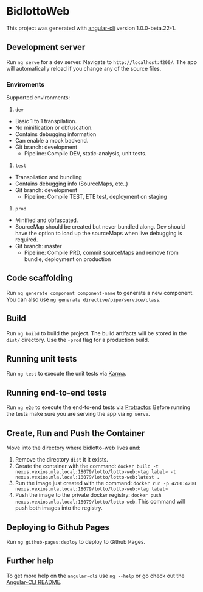 # BidlottoWeb

This project was generated with [angular-cli](https://github.com/angular/angular-cli) version 1.0.0-beta.22-1.

## Development server
Run `ng serve` for a dev server. Navigate to `http://localhost:4200/`. The app will automatically reload if you change any of the source files.

### Enviroments
Supported environments:
1. `dev`
  * Basic 1 to 1 transpilation.
  * No minification or obfuscation.
  * Contains debugging information
  * Can enable a mock backend.
  * Git branch: development
    * Pipeline: Compile DEV, static-analysis, unit tests.
    
1. `test`
  * Transpilation and bundling
  * Contains debugging info (SourceMaps, etc..)
  * Git branch: development
    * Pipeline: Compile TEST, ETE test, deployment on staging
    
1. `prod`
  * Minified and obfuscated.
  * SourceMap should be created but never bundled along. Dev should have the option to load up the sourceMaps when live debugging is required.
  * Git branch: master
    * Pipeline: Compile PRD, commit sourceMaps and remove from bundle, deployment on production

## Code scaffolding

Run `ng generate component component-name` to generate a new component. You can also use `ng generate directive/pipe/service/class`.

## Build

Run `ng build` to build the project. The build artifacts will be stored in the `dist/` directory. Use the `-prod` flag for a production build.

## Running unit tests

Run `ng test` to execute the unit tests via [Karma](https://karma-runner.github.io).

## Running end-to-end tests

Run `ng e2e` to execute the end-to-end tests via [Protractor](http://www.protractortest.org/).
Before running the tests make sure you are serving the app via `ng serve`.

## Create, Run and Push the Container

Move into the directory where bidlotto-web lives and:
1. Remove the directory `dist` it it exists.
1. Create the container with the command:  `docker build -t nexus.vexios.mla.local:18079/lotto/lotto-web:<tag label> -t nexus.vexios.mla.local:18079/lotto/lotto-web:latest .`
1. Run the image just created with the command: `docker run -p 4200:4200  nexus.vexios.mla.local:18079/lotto/lotto-web:<tag label>`
1. Push the image to the private docker registry: `docker push nexus.vexios.mla.local:18079/lotto/lotto-web`. This command will push both images into the registry.


## Deploying to Github Pages

Run `ng github-pages:deploy` to deploy to Github Pages.

## Further help

To get more help on the `angular-cli` use `ng --help` or go check out the [Angular-CLI README](https://github.com/angular/angular-cli/blob/master/README.md).
